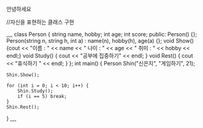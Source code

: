 안녕하세요

//자신을 표현하는 클래스 구현








,,,,
class Person 
{
	string name, hobby;
	int age;
	int score;
public:
	Person() {};
	Person(string n, string h, int a) : name(n), hobby(h), age(a) {};
	void Show()
	{cout << "이름 : " << name << "  나이 : " << age << "  취미 : " << hobby << endl;}
	void Study() { cout << "공부에 집중하기" << endl; }
	void Rest() { cout << "휴식하기 " << endl; }
};
int main()
{
	Person Shin("신은지", "게임하기", 21);

	Shin.Show();

	for (int i = 0; i < 10; i++) {
		Shin.Study();
		if (i == 5) break;
	}
	Shin.Rest();
}
,,,,
